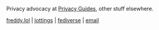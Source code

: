 Privacy advocacy at [Privacy Guides](https://privacyguides.org), other stuff elsewhere.

[freddy.lol](https://freddy.lol) | [jottings](https://jottings.lol/) | [fediverse](https://social.lol/@freddy) | [email](mailto:freddy@omg.lol) 
